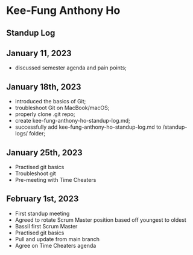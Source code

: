 # Kee-Fung Anthony Ho

## Standup Log

## January 11, 2023

- discussed semester agenda and pain points;

## January 18th, 2023

- introduced the basics of Git;
- troubleshoot Git on MacBook/macOS;
- properly clone .git repo;
- create kee-fung-anthony-ho-standup-log.md;
- successfully add kee-fung-anthony-ho-standup-log.md to /standup-logs/ folder;

## January 25th, 2023

- Practised git basics
- Troubleshoot git
- Pre-meeting with Time Cheaters

## February 1st, 2023

- First standup meeting
- Agreed to rotate Scrum Master position based off youngest to oldest
- Bassil first Scrum Master
- Practised git basics
- Pull and update from main branch
- Agree on Time Cheaters agenda
